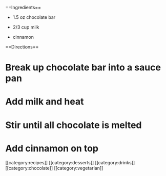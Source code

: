==Ingredients==

* 1.5 oz chocolate bar

* 2/3 cup milk

* cinnamon

==Directions==

# Break up chocolate bar into a sauce pan
# Add milk and heat 
# Stir until all chocolate is melted
# Add cinnamon on top

[[category:recipes]] [[category:desserts]] [[category:drinks]] [[category:chocolate]] [[category:vegetarian]]

